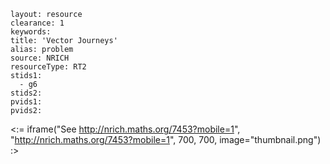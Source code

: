 ````
layout: resource
clearance: 1
keywords:
title: 'Vector Journeys'
alias: problem
source: NRICH
resourceType: RT2
stids1: 
  - g6
stids2:
pvids1:
pvids2:

````

<:= iframe("See http://nrich.maths.org/7453?mobile=1", "http://nrich.maths.org/7453?mobile=1", 700, 700, image="thumbnail.png") :>

